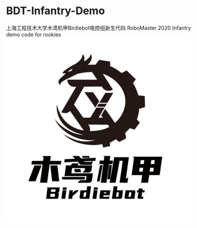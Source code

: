 # BDT-Infantry-Demo
上海工程技术大学木鸢机甲Birdiebot电控组新生代码
RoboMaster 2020 Infantry demo code for rookies
![](https://github.com/13651924886/BDT-Infantry-Demo/blob/master/%E6%9C%A8%E9%B8%A2%E6%9C%BA%E7%94%B2-01.jpg)
